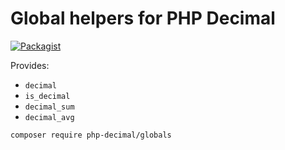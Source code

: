 # Global helpers for PHP Decimal

[![Packagist](https://img.shields.io/packagist/v/php-decimal/globals.svg)](https://packagist.org/packages/php-decimal/globals)

Provides:
  - `decimal`
  - `is_decimal`
  - `decimal_sum`
  - `decimal_avg`


```bash
composer require php-decimal/globals
```
